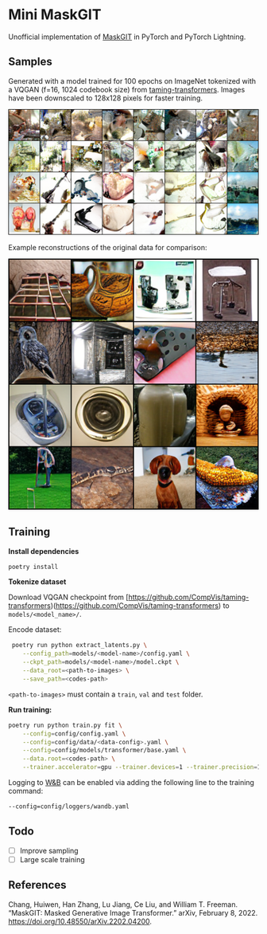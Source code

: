 Mini MaskGIT
============

Unofficial implementation of [MaskGIT](https://arxiv.org/abs/2202.04200) in PyTorch and PyTorch Lightning.

## Samples 

Generated with a model trained for 100 epochs on ImageNet tokenized with a VQGAN (f=16, 1024 codebook size) from [taming-transformers](https://github.com/CompVis/taming-transformers). Images have been downscaled to 128x128 pixels for faster training.

![Samples](assets/samples.png)

Example reconstructions of the original data for comparison:

![Reconstructions](assets/reconstructions.png)

## Training

**Install dependencies**

```bash
poetry install
````

**Tokenize dataset**

Download VQGAN checkpoint from [https://github.com/CompVis/taming-transformers)(https://github.com/CompVis/taming-transformers) to `models/<model_name>/`.

Encode dataset:

```bash
 poetry run python extract_latents.py \
    --config_path=models/<model-name>/config.yaml \
    --ckpt_path=models/<model-name>/model.ckpt \
    --data_root=<path-to-images> \
    --save_path=<codes-path>
```

`<path-to-images>` must contain a `train`, `val` and `test` folder.

**Run training:**

```bash
poetry run python train.py fit \
    --config=config/config.yaml \
    --config=config/data/<data-config>.yaml \
    --config=config/models/transformer/base.yaml \
    --data.root=<codes-path> \
    --trainer.accelerator=gpu --trainer.devices=1 --trainer.precision=16
```

Logging to [W&B](https://wandb.ai/) can be enabled via adding the following line to the training command:

```bash
--config=config/loggers/wandb.yaml
```

## Todo

- [ ] Improve sampling
- [ ] Large scale training

## References

Chang, Huiwen, Han Zhang, Lu Jiang, Ce Liu, and William T. Freeman. “MaskGIT: Masked Generative Image Transformer.” arXiv, February 8, 2022. https://doi.org/10.48550/arXiv.2202.04200.
